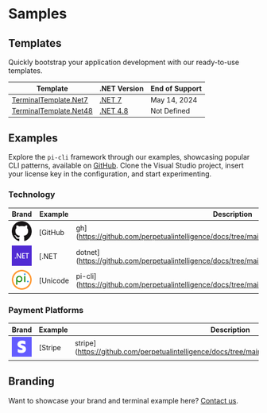# Samples

## Templates
Quickly bootstrap your application development with our ready-to-use templates.

| Template | .NET Version | End of Support |
|----------|--------------|----------------|
| [TerminalTemplate.Net7](https://github.com/perpetualintelligence/docs/tree/main/samples/templates/picli/TerminalTemplate.Net7) | [.NET 7](https://dotnet.microsoft.com/en-us/download/dotnet/7.0) | May 14, 2024 |
| [TerminalTemplate.Net48](https://github.com/perpetualintelligence/docs/tree/main/samples/templates/picli/TerminalTemplate.Net48) | [.NET 4.8](https://learn.microsoft.com/en-us/lifecycle/products/microsoft-net-framework) | Not Defined |

## Examples
Explore the `pi-cli` framework through our examples, showcasing popular CLI patterns, available on [GitHub](https://github.com/perpetualintelligence/docs/tree/main/samples/tutorials/terminal). Clone the Visual Studio project, insert your license key in the configuration, and start experimenting.

### Technology
| Brand | Example | Description |
|-------|---------|-------------|
| ![GitHub](../../images/brands/github_64.png) | [GitHub | gh](https://github.com/perpetualintelligence/docs/tree/main/samples/tutorials/picli/GithubStyleCli) | Build a CLI similar to [GitHub CLI](https://cli.github.com/). |
| ![.NET](../../images/brands/dotnet_64.png) | [.NET | dotnet](https://github.com/perpetualintelligence/docs/tree/main/samples/tutorials/picli/DotnetStyleCli) | Build a CLI similar to [.NET Core CLI](https://docs.microsoft.com/en-us/dotnet/core/tools/). |
| ![Perpetual Intelligence](../../images/brands/pi_64.png) | [Unicode | pi-cli](https://github.com/perpetualintelligence/docs/tree/main/samples/tutorials/picli/UnicodeCli) | Example [Unicode](https://home.unicode.org/) terminals supporting the `Hindi` language. |

### Payment Platforms
| Brand | Example | Description |
|-------|---------|-------------|
| ![Stripe](../../images/brands/stripe_64.png) | [Stripe | stripe](https://github.com/perpetualintelligence/docs/tree/main/samples/tutorials/picli/StripeStyleCli) | Build a CLI similar to [Stripe CLI](https://stripe.com/docs/stripe-cli). |

## Branding
Want to showcase your brand and terminal example here? [Contact us](https://www.perpetualintelligence.com/products/pibranding).
